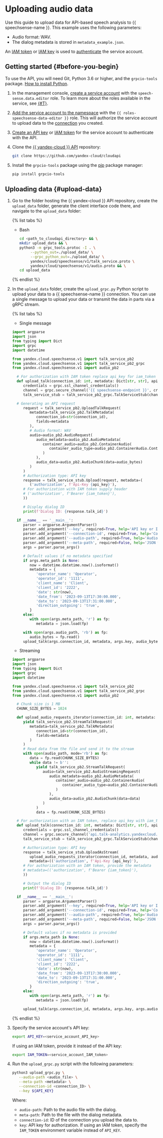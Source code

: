 # Uploading audio data

Use this guide to upload data for API-based speech analysis to {{ speechsense-name }}. This example uses the following parameters:

* Audio format: WAV.
* The dialog metadata is stored in `metadata_example.json`.

An [IAM token](../../../iam/concepts/authorization/iam-token.md) or [IAM key](../../../iam/concepts/authorization/api-key.md) is used to [authenticate](../../api-ref/authentication.md) the service account.

## Getting started {#before-you-begin}

To use the API, you will need Git, Python 3.6 or higher, and the `grpcio-tools` package. [How to install Python](https://www.python.org/downloads/).

1. In the management console, [create a service account](../../../iam/operations/sa/create.md) with the `speech-sense.data.editor` role. To learn more about the roles available in the service, see [{#T}](../../security/index.md).
1. [Add the service account to the namespace](../space/add-user-to-space.md) with the `{{ roles-speechsense-data-editor }}` role. This will authorize the service account to upload data to the [connection](../../concepts/resources-hierarchy.md#connection) you created.
1. [Create an API key](../../../iam/operations/api-key/create.md) or [IAM token](../../../iam/operations/iam-token/create-for-sa.md) for the service account to authenticate with the API.

1. Clone the [{{ yandex-cloud }} API](https://github.com/yandex-cloud/cloudapi) repository:

   ```bash
   git clone https://github.com/yandex-cloud/cloudapi
   ```

1. Install the `grpcio-tools` package using the [pip](https://pip.pypa.io/en/stable/) package manager:

   ```python
   pip install grpcio-tools
   ```

## Uploading data {#upload-data}

1. Go to the folder hosting the {{ yandex-cloud }} API repository, create the `upload_data` folder, generate the client interface code there, and navigate to the `upload_data` folder:

   {% list tabs %}

   - Bash

      ```bash
      cd <path_to_cloudapi_directory> && \
      mkdir upload_data && \
      python3 -m grpc_tools.protoc -I . \
           --python_out=./upload_data/ \
           --grpc_python_out=./upload_data/ \
           yandex/cloud/speechsense/v1/talk_service.proto \
           yandex/cloud/speechsense/v1/audio.proto && \
      cd upload_data
      ```

   {% endlist %}

1. In the `upload_data` folder, create the `upload_grpc.py` Python script to upload your data to a {{ speechsense-name }} connection. You can use a single message to upload your data or transmit the data in parts via a gRPC stream.

   {% list tabs %}

   - Single message

   	```python
   	import argparse
   	import json
   	from typing import Dict
   	import grpc
   	import datetime

   	from yandex.cloud.speechsense.v1 import talk_service_pb2
   	from yandex.cloud.speechsense.v1 import talk_service_pb2_grpc
   	from yandex.cloud.speechsense.v1 import audio_pb2

      # For authorization with IAM token replace api_key for iam_token
      def upload_talk(connection_id: int, metadata: Dict[str, str], api_key: str, audio_bytes: bytes):
         credentials = grpc.ssl_channel_credentials()
         channel = grpc.secure_channel('{{ speechsense-endpoint }}', credentials)
         talk_service_stub = talk_service_pb2_grpc.TalkServiceStub(channel)

      # Generating an API request
         request = talk_service_pb2.UploadTalkRequest(
            metadata=talk_service_pb2.TalkMetadata(
               connection_id=str(connection_id),
               fields=metadata
            ),
            # Audio format: WAV
            audio=audio_pb2.AudioRequest(
               audio_metadata=audio_pb2.AudioMetadata(
                  container_audio=audio_pb2.ContainerAudio(
                     container_audio_type=audio_pb2.ContainerAudio.ContainerAudioType.CONTAINER_AUDIO_TYPE_WAV
                  )
               ),
               audio_data=audio_pb2.AudioChunk(data=audio_bytes)
            )
         )
         # Authorization type: API key
         response = talk_service_stub.Upload(request, metadata=(
            ('authorization', f'Api-Key {api_key}'),
         # For authorization with IAM token supply header
         # ('authorization', f'Bearer {iam_token}'), 
         ))

         # Display dialog ID
         print(f'Dialog ID: {response.talk_id}')

      if __name__ == '__main__':
         parser = argparse.ArgumentParser()
         parser.add_argument('--key', required=True, help='API key or IAM token', type=str)
         parser.add_argument('--connection-id', required=True, help='Connection ID', type=str)
         parser.add_argument('--audio-path', required=True, help='Audio file path', type=str)
         parser.add_argument('--meta-path', required=False, help='JSON with the dialog metadata', type=str, default=None)
         args = parser.parse_args()

         # Default values if no metadata specified
         if args.meta_path is None:
            now = datetime.datetime.now().isoformat()
            metadata = {
               'operator_name': 'Operator',
               'operator_id': '1111',
               'client_name': 'Client',
               'client_id': '2222',
               'date': str(now),
               'date_from': '2023-09-13T17:30:00.000',
               'date_to': '2023-09-13T17:31:00.000',
               'direction_outgoing': 'true',
            }
         else:
            with open(args.meta_path, 'r') as fp:
               metadata = json.load(fp)

         with open(args.audio_path, 'rb') as fp:
            audio_bytes = fp.read()
         upload_talk(args.connection_id, metadata, args.key, audio_bytes)
      ```

   - Streaming

   	```python
   	import argparse
   	import json
   	from typing import Dict
   	import grpc
   	import datetime

   	from yandex.cloud.speechsense.v1 import talk_service_pb2
   	from yandex.cloud.speechsense.v1 import talk_service_pb2_grpc
   	from yandex.cloud.speechsense.v1 import audio_pb2

      # Chunk size is 1 MB
      CHUNK_SIZE_BYTES = 1024

      def upload_audio_requests_iterator(connection_id: int, metadata: Dict[str, str], audio_path: str):
         yield talk_service_pb2.StreamTalkRequest(
            metadata=talk_service_pb2.TalkMetadata(
               connection_id=str(connection_id),
               fields=metadata
            )
         )
         # Read data from the file and send it to the stream
         with open(audio_path, mode='rb') as fp:
            data = fp.read(CHUNK_SIZE_BYTES)
            while data != b'':
               yield talk_service_pb2.StreamTalkRequest(
                  audio=talk_service_pb2.AudioStreamingRequest(
                     audio_metadata=audio_pb2.AudioMetadata(
                        container_audio=audio_pb2.ContainerAudio(
                           container_audio_type=audio_pb2.ContainerAudio.ContainerAudioType.CONTAINER_AUDIO_TYPE_WAV
                        )
                     ),
                     audio_data=audio_pb2.AudioChunk(data=data)
                  )
               )
               data = fp.read(CHUNK_SIZE_BYTES)

      # For authorization with an IAM token, replace api_key with iam_token
      def upload_talk(connection_id: int, metadata: Dict[str, str], api_key: str, audio_path: str):
         credentials = grpc.ssl_channel_credentials()
         channel = grpc.secure_channel('api.talk-analytics.yandexcloud.net:443', credentials)
         talk_service_stub = talk_service_pb2_grpc.TalkServiceStub(channel)

         # Authorization type: API key
         response = talk_service_stub.UploadAsStream(
            upload_audio_requests_iterator(connection_id, metadata, audio_path),
            metadata=(('authorization', f'Api-Key {api_key}'),
         # For authorization with an IAM token, provide the metadata
         # metadata=(('authorization', f'Bearer {iam_token}'),
         ))

         # Output the dialog ID
         print(f'Dialog ID: {response.talk_id}')

      if __name__ == '__main__':
         parser = argparse.ArgumentParser()
         parser.add_argument('--key', required=True, help='API key or IAM token', type=str)
         parser.add_argument('--connection-id', required=True, help='Connection ID', type=str)
         parser.add_argument('--audio-path', required=True, help='Audio file path', type=str)
         parser.add_argument('--meta-path', required=False, help='JSON with the dialog metadata', type=str, default=None)
         args = parser.parse_args()

         # Default values if no metadata is provided
         if args.meta_path is None:
            now = datetime.datetime.now().isoformat()
            metadata = {
               'operator_name': 'Operator',
               'operator_id': '1111',
               'client_name': 'Client',
               'client_id': '2222',
               'date': str(now),
               'date_from': '2023-09-13T17:30:00.000',
               'date_to': '2023-09-13T17:31:00.000',
               'direction_outgoing': 'true',
            }
         else:
            with open(args.meta_path, 'r') as fp:
               metadata = json.load(fp)

         upload_talk(args.connection_id, metadata, args.key, args.audio_path)
      ```

   {% endlist %}

1. Specify the service account's API key:

   ```bash
   export API_KEY=<service_account_API_key>
   ```

   If using an IAM token, provide it instead of the API key:

   ```bash
   export IAM_TOKEN=<service_account_IAM_token>
   ```

1. Run the `upload_grpc.py` script with the following parameters:

   ```bash
   python3 upload_grpc.py \
      --audio-path <audio_file> \
      --meta-path <metadata> \
      --connection-id <connection_ID> \
      --key ${API_KEY}
   ```

   Where:

   * `audio-path`: Path to the audio file with the dialog.
   * `meta-path`: Path to the file with the dialog metadata.
   * `connection-id`: ID of the connection you upload the data to.
   * `key`: API key for authorization. If using an IAM token, specify the `IAM_TOKEN` environment variable instead of `API_KEY`.
